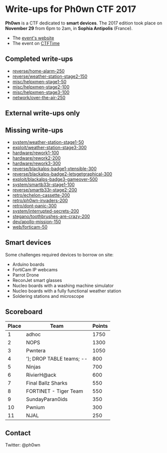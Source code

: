 # Write-ups for Ph0wn CTF 2017

**Ph0wn** is a CTF dedicated to **smart devices**.
The 2017 edition took place on **November 29** from 6pm to 2am, in **Sophia Antipolis** (France).

- The [event's website](https://ph0wn.org)
- The event on [CTFTime](https://ctftime.org/event/521)

## Completed write-ups

- [reverse/home-alarm-250](./reverse/home-alarm-250)
- [reverse/weather-station-stage2-150](./exploit/weather-station-stage2-150)
- [misc/helpxmen-stage1-50](./misc/helpxmen-stage1-50)
- [misc/helpxmen-stage2-100](./misc/helpxmen-stage2-100)
- [misc/helpxmen-stage3-100](./misc/helpxmen-stage3-100)
- [network/over-the-air-250](./network/over-the-air-250)

## External write-ups only


## Missing write-ups


- [system/weather-station-stage1-50](./system/weather-station-stage1-50)
- [exploit/weather-station-stage3-300](./exploit/weather-station-stage3-300)
- [hardware/rework1-100](./hardware/rework1-100)
- [hardware/rework2-200](./hardware/rework2-200)
- [hardware/rework3-300](./hardware/rework-3-300)
- [reverse/blackalps-badge1-xtensible-300](./reverse/blackalps-badge1-xtensible-300)
- [reverse/blackalps-badge2-letsgetgraphical-300](./reverse/blackalps-badge2-letsgetgraphical-300)
- [exploit/blackalps-badge3-gameover-500](./exploit/blackalps-badge3-gameover-500)
- [system/smartb33r-stage1-100](./system/smartb33r-stage1-100)
- [reverse/smartb33r-stage2-200](./reverse/smartb33r-stage2-200)
- [retro/echelon-cassette-200](./retro/echelon-cassette-200)
- [retro/ph0wn-invaders-200](./retro/ph0wn-invaders-200])
- [retro/dont-panic-300](./retro/dont-panic-300)
- [system/interrupted-secrets-200](./system/interrupted-secrets-200)
- [stegano/toothbrushes-are-crazy-200](./stegano/toothbrushes-are-crazy-200)
- [dev/apollo-mission-150](./dev/apollo-mission-150)
- [web/forticam-50](./web/forticam-50)




## Smart devices

Some challenges required devices to borrow on site:

- Arduino boards
- FortiCam IP webcams
- Parrot Drone
- ReconJet smart glasses
- Nucleo boards with a washing machine simulator
- Nucleo boards with a fully functional weather station
- Soldering stations and microscope


## Scoreboard

| Place | Team                        | Points |
| ------- | ----------------------------| ---------|
| 1       | adhoc                       | 1750 |
| 2       | NOPS                        | 1300 |
| 3       | Pwntera                   | 1050 |
| 4       | '); DROP TABLE teams; -- | 800 |
| 5       | Ninjas                       | 700 |
| 6      | RivierH@ack              | 600 |
| 7     | Final Ballz Sharks        | 550 |
| 8     | FORTINET - Tiger Team  | 550 |
| 9     | SundayParan0ids         | 350 |
| 10   | Pwnium                        | 300 |
| 11   | NJAL                             | 250 |

## Contact

Twitter: @ph0wn


